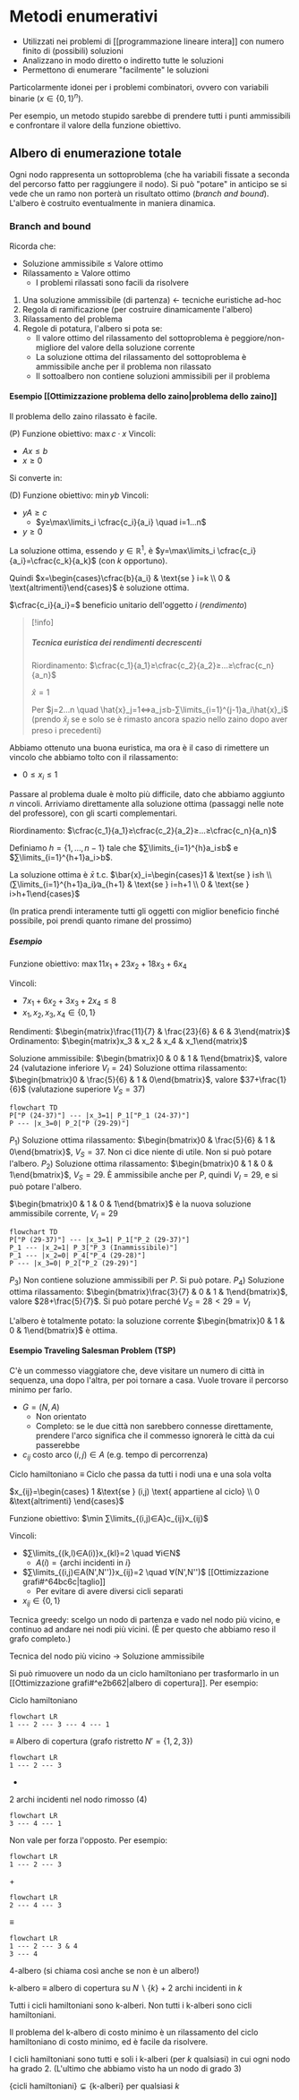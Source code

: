 # Metodi enumerativi

- Utilizzati nei problemi di [[programmazione lineare intera]] con numero finito di (possibili) soluzioni
- Analizzano in modo diretto o indiretto tutte le soluzioni
- Permettono di enumerare "facilmente" le soluzioni

Particolarmente idonei per i problemi combinatori, ovvero con variabili binarie ($x∈\{0,1\}^n$).

Per esempio, un metodo stupido sarebbe di prendere tutti i punti ammissibili e confrontare il valore della funzione obiettivo.

## Albero di enumerazione totale

Ogni nodo rappresenta un sottoproblema (che ha variabili fissate a seconda del percorso fatto per raggiungere il nodo). Si può "potare" in anticipo se si vede che un ramo non porterà un risultato ottimo (*branch and bound*). L'albero è costruito eventualmente in maniera dinamica.

### Branch and bound

Ricorda che:
- Soluzione ammissibile ≤ Valore ottimo
- Rilassamento ≥ Valore ottimo
	- I problemi rilassati sono facili da risolvere

1. Una soluzione ammissibile (di partenza) ← tecniche euristiche ad-hoc
2. Regola di ramificazione (per costruire dinamicamente l'albero)
3. Rilassamento del problema
4. Regole di potatura, l'albero si pota se:
	- Il valore ottimo del rilassamento del sottoproblema è peggiore/non-migliore del valore della soluzione corrente
	- La soluzione ottima del rilassamento del sottoproblema è ammissibile anche per il problema non rilassato
	- Il sottoalbero non contiene soluzioni ammissibili per il problema

#### Esempio [[Ottimizzazione problema dello zaino|problema dello zaino]]

Il problema dello zaino rilassato è facile.

(P)
Funzione obiettivo: $\max c·x$
Vincoli:
- $Ax≤b$
- $x≥0$

Si converte in:

(D)
Funzione obiettivo: $\min yb$
Vincoli:
- $yA≥c$
	- $y≥\max\limits_i \cfrac{c_i}{a_i} \quad i=1…n$
- $y≥0$

La soluzione ottima, essendo $y∈ℝ^1$, è $y=\max\limits_i \cfrac{c_i}{a_i}=\cfrac{c_k}{a_k}$ (con $k$ opportuno).

Quindi $x=\begin{cases}\cfrac{b}{a_i} & \text{se } i=k \\ 0 & \text{altrimenti}\end{cases}$ è soluzione ottima.

$\cfrac{c_i}{a_i}=$ beneficio unitario dell'oggetto $i$ (*rendimento*)


>[!info]
>##### Tecnica euristica dei rendimenti decrescenti
>
>Riordinamento: $\cfrac{c_1}{a_1}≥\cfrac{c_2}{a_2}≥…≥\cfrac{c_n}{a_n}$
>
>$\hat{x}=1$
>
>Per $j=2…n \quad \hat{x}_j=1⇔a_j≤b-∑\limits_{i=1}^{j-1}a_i\hat{x}_i$ (prendo $\hat{x}_j$ se e solo se è rimasto ancora spazio nello zaino dopo aver preso i precedenti)

Abbiamo ottenuto una buona euristica, ma ora è il caso di rimettere un vincolo che abbiamo tolto con il rilassamento:
- $0≤x_i≤1$

Passare al problema duale è molto più difficile, dato che abbiamo aggiunto $n$ vincoli. Arriviamo direttamente alla soluzione ottima (passaggi nelle note del professore), con gli scarti complementari.

Riordinamento: $\cfrac{c_1}{a_1}≥\cfrac{c_2}{a_2}≥…≥\cfrac{c_n}{a_n}$

Definiamo $h=\{1,…,n-1\}$ tale che $∑\limits_{i=1}^{h}a_i≤b$ e $∑\limits_{i=1}^{h+1}a_i>b$.

La soluzione ottima è $\bar{x}$ t.c. $\bar{x}_i=\begin{cases}1 & \text{se } i≤h \\ (∑\limits_{i=1}^{h+1}a_i)∕a_{h+1} & \text{se } i=h+1 \\ 0 & \text{se } i>h+1\end{cases}$

(In pratica prendi interamente tutti gli oggetti con miglior beneficio finché possibile, poi prendi quanto rimane del prossimo)

##### Esempio

Funzione obiettivo: $\max 11x_1+23x_2+18x_3+6x_4$

Vincoli:
- $7x_1+6x_2+3x_3+2x_4≤8$
- $x_1,x_2,x_3,x_4∈\{0,1\}$

Rendimenti: $\begin{matrix}\frac{11}{7} & \frac{23}{6} & 6 & 3\end{matrix}$
Ordinamento: $\begin{matrix}x_3 & x_2 & x_4 & x_1\end{matrix}$

Soluzione ammissibile: $\begin{bmatrix}0 & 0 & 1 & 1\end{bmatrix}$, valore $24$ (valutazione inferiore $V_I=24$)
Soluzione ottima rilassamento: $\begin{bmatrix}0 & \frac{5}{6} & 1 & 0\end{bmatrix}$, valore $37+\frac{1}{6}$ (valutazione superiore $V_S=37$)

```mermaid
flowchart TD
P["P (24-37)"] --- |x_3=1| P_1["P_1 (24-37)"]
P --- |x_3=0| P_2["P (29-29)"]
```

$P_1$) Soluzione ottima rilassamento: $\begin{bmatrix}0 & \frac{5}{6} & 1 & 0\end{bmatrix}$, $V_S=37$. Non ci dice niente di utile. Non si può potare l'albero.
$P_2$) Soluzione ottima rilassamento: $\begin{bmatrix}0 & 1 & 0 & 1\end{bmatrix}$, $V_S=29$. È ammissibile anche per $P$, quindi $V_I=29$, e si può potare l'albero.

$\begin{bmatrix}0 & 1 & 0 & 1\end{bmatrix}$ è la nuova soluzione ammissibile corrente, $V_I=29$

```mermaid
flowchart TD
P["P (29-37)"] --- |x_3=1| P_1["P_2 (29-37)"]
P_1 --- |x_2=1| P_3["P_3 (Inammissibile)"]
P_1 --- |x_2=0| P_4["P_4 (29-28)"]
P --- |x_3=0| P_2["P_2 (29-29)"]
```

$P_3$) Non contiene soluzione ammissibili per $P$. Si può potare.
$P_4$) Soluzione ottima rilassamento: $\begin{bmatrix}\frac{3}{7} & 0 & 1 & 1\end{bmatrix}$, valore $28+\frac{5}{7}$. Si può potare perché $V_S=28<29=V_I$

L'albero è totalmente potato: la soluzione corrente $\begin{bmatrix}0 & 1 & 0 & 1\end{bmatrix}$ è ottima.

#### Esempio Traveling Salesman Problem (TSP)

C'è un commesso viaggiatore che, deve visitare un numero di città in sequenza, una dopo l'altra, per poi tornare a casa. Vuole trovare il percorso minimo per farlo.

- $G=(N,A)$
	- Non orientato
	- Completo: se le due città non sarebbero connesse direttamente, prendere l'arco significa che il commesso ignorerà le città da cui passerebbe
- $c_{ij}$ costo arco $(i,j)∈A$ (e.g. tempo di percorrenza)

Ciclo hamiltoniano ≡ Ciclo che passa da tutti i nodi una e una sola volta

$x_{ij}=\begin{cases} 1 &\text{se } (i,j) \text{ appartiene al ciclo} \\ 0 &\text{altrimenti} \end{cases}$

Funzione obiettivo: $\min ∑\limits_{(i,j)∈A}c_{ij}x_{ij}$

Vincoli:
- $∑\limits_{(k,l)∈A(i)}x_{kl}=2 \quad ∀i∈N$
	- $A(i)=\{\text{archi incidenti in } i\}$
- $∑\limits_{(i,j)∈A(N',N'')}x_{ij}=2 \quad ∀(N',N'')$ [[Ottimizzazione grafi#^64bc6c|taglio]]
	- Per evitare di avere diversi cicli separati
- $x_{ij}∈\{0,1\}$

Tecnica greedy: scelgo un nodo di partenza e vado nel nodo più vicino, e continuo ad andare nei nodi più vicini. (È per questo che abbiamo reso il grafo completo.)

Tecnica del nodo più vicino → Soluzione ammissibile

Si può rimuovere un nodo da un ciclo hamiltoniano per trasformarlo in un [[Ottimizzazione grafi#^e2b662|albero di copertura]]. Per esempio:

Ciclo hamiltoniano
```mermaid
flowchart LR
1 --- 2 --- 3 --- 4 --- 1
```
≡
Albero di copertura (grafo ristretto $N'=\{1,2,3\}$)
```mermaid
flowchart LR
1 --- 2 --- 3
```
+
2 archi incidenti nel nodo rimosso (4)
```mermaid
flowchart LR
3 --- 4 --- 1
```


Non vale per forza l'opposto. Per esempio:

```mermaid
flowchart LR
1 --- 2 --- 3
```
\+
```mermaid
flowchart LR
2 --- 4 --- 3
```
≡
```mermaid
flowchart LR
1 --- 2 --- 3 & 4
3 --- 4
```
4-albero (si chiama così anche se non è un albero!)

k-albero ≡ albero di copertura su $N∖\{k\}$ + 2 archi incidenti in $k$

Tutti i cicli hamiltoniani sono k-alberi. Non tutti i k-alberi sono cicli hamiltoniani.

Il problema del k-albero di costo minimo è un rilassamento del ciclo hamiltoniano di costo minimo, ed è facile da risolvere.

I cicli hamiltoniani sono tutti e soli i k-alberi (per $k$ qualsiasi) in cui ogni nodo ha grado 2. (L'ultimo che abbiamo visto ha un nodo di grado 3)

$\{\text{cicli hamiltoniani}\}⊊\{\text{k-alberi}\}$ per qualsiasi $k$
